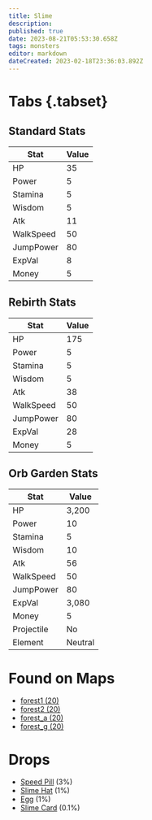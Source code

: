 ```yaml
---
title: Slime
description: 
published: true
date: 2023-08-21T05:53:30.658Z
tags: monsters
editor: markdown
dateCreated: 2023-02-18T23:36:03.892Z
---
```


# Tabs {.tabset}

## Standard Stats

|Stat|Value|
|-|-|
|HP|35|
|Power|5|
|Stamina|5|
|Wisdom|5|
|Atk|11|
|WalkSpeed|50|
|JumpPower|80|
|ExpVal|8|
|Money|5|
## Rebirth Stats

|Stat|Value|
|-|-|
|HP|175|
|Power|5|
|Stamina|5|
|Wisdom|5|
|Atk|38|
|WalkSpeed|50|
|JumpPower|80|
|ExpVal|28|
|Money|5|
## Orb Garden Stats

|Stat|Value|
|-|-|
|HP|3,200|
|Power|10|
|Stamina|5|
|Wisdom|10|
|Atk|56|
|WalkSpeed|50|
|JumpPower|80|
|ExpVal|3,080|
|Money|5|
|Projectile|No|
|Element|Neutral|

# Found on Maps
 * [forest1 (20)](/maps/forest1)
 * [forest2 (20)](/maps/forest2)
 * [forest_a (20)](/maps/forest_a)
 * [forest_g (20)](/maps/forest_g)

# Drops
 * [Speed Pill](/items/speed-pill) (3%)
 * [Slime Hat](/items/slime-hat) (1%)
 * [Egg](/items/egg) (1%)
 * [Slime Card](/items/slime-card) (0.1%)
